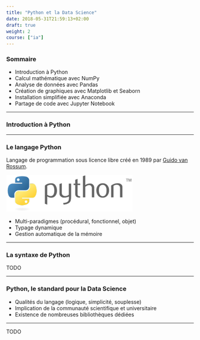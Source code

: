 ```yaml
---
title: "Python et la Data Science"
date: 2018-05-31T21:59:13+02:00
draft: true
weight: 2
course: ["ia"]
---
```


### Sommaire

* Introduction à Python
* Calcul mathématique avec NumPy
* Analyse de données avec Pandas
* Création de graphiques avec Matplotlib et Seaborn
* Installation simplifiée avec Anaconda
* Partage de code avec Jupyter Notebook

---

### Introduction à Python

---

### Le langage Python

Langage de programmation sous licence libre créé en 1989 par [Guido van Rossum](https://fr.wikipedia.org/wiki/Guido_van_Rossum).

![Python logo](images/Python_logo.png)

* Multi-paradigmes (procédural, fonctionnel, objet)
* Typage dynamique
* Gestion automatique de la mémoire

---

### La syntaxe de Python

TODO

---

### Python, le standard pour la Data Science

* Qualités du langage (logique, simplicité, souplesse)
* Implication de la communauté scientifique et universitaire
* Existence de nombreuses bibliothèques dédiées

---

TODO